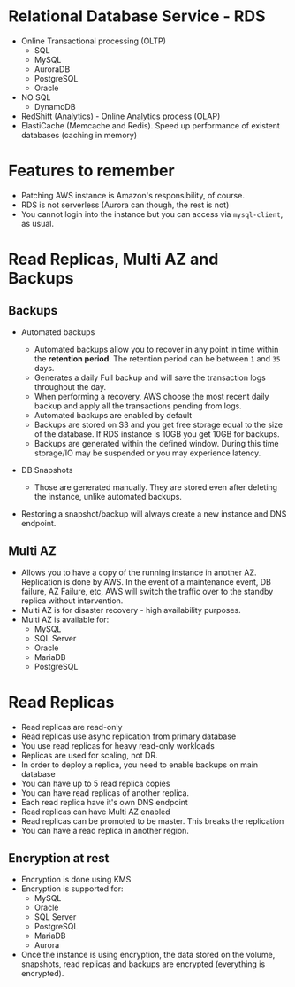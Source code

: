 # Relational Database Service - RDS

- Online Transactional processing (OLTP)
  - SQL
  - MySQL
  - AuroraDB
  - PostgreSQL
  - Oracle
- NO SQL
  - DynamoDB
- RedShift (Analytics) - Online Analytics process (OLAP)
- ElastiCache (Memcache and Redis). Speed up performance of existent databases (caching in memory)

# Features to remember
- Patching AWS instance is Amazon's responsibility, of course.
- RDS is not serverless (Aurora can though, the rest is not)
- You cannot login into the instance but you can access via `mysql-client`, as usual.

# Read Replicas, Multi AZ and Backups

## Backups

- Automated backups
  - Automated backups allow you to recover in any point in time within the **retention period**. The retention period can be between `1` and `35` days.
  - Generates a daily Full backup and will save the transaction logs throughout the day.
  - When performing a recovery, AWS choose the most recent daily backup and apply all the transactions pending from logs.
  - Automated backups are enabled by default
  - Backups are stored on S3 and you get free storage equal to the size of the database. If RDS instance is 10GB you get 10GB for backups.
  - Backups are generated within the defined window. During this time storage/IO may be suspended or you may experience latency.


- DB Snapshots
  - Those are generated manually. They are stored even after deleting the instance, unlike automated backups.

- Restoring a snapshot/backup will always create a new instance and DNS endpoint.

## Multi AZ

- Allows you to have a copy of the running instance in another AZ. Replication is done by AWS. In the event of a maintenance event, DB failure, AZ Failure, etc,
  AWS will switch the traffic over to the standby replica without intervention.
- Multi AZ is for disaster recovery - high availability purposes.
- Multi AZ is available for:
  - MySQL
  - SQL Server
  - Oracle
  - MariaDB
  - PostgreSQL


# Read Replicas

- Read replicas are read-only
- Read replicas use async replication from primary database
- You use read replicas for heavy read-only workloads
- Replicas are used for scaling, not DR.
- In order to deploy a replica, you need to enable backups on main database
- You can have up to 5 read replica copies
- You can have read replicas of another replica.
- Each read replica have it's own DNS endpoint
- Read replicas can have Multi AZ enabled
- Read replicas can be promoted to be master. This breaks the replication
- You can have a read replica in another region.

## Encryption at rest

- Encryption is done using KMS
- Encryption is supported for:
  - MySQL
  - Oracle
  - SQL Server
  - PostgreSQL
  - MariaDB
  - Aurora
- Once the instance is using encryption, the data stored on the volume, snapshots, read replicas and backups are encrypted (everything is encrypted).